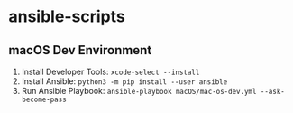 # ansible-scripts

## macOS Dev Environment

1. Install Developer Tools: `xcode-select --install`
2. Install Ansible: `python3 -m pip install --user ansible`
3. Run Ansible Playbook: `ansible-playbook macOS/mac-os-dev.yml --ask-become-pass`

